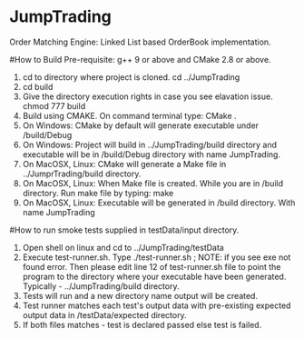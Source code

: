 # JumpTrading
Order Matching Engine: Linked List based OrderBook implementation.

#How to Build
Pre-requisite: g++ 9 or above and CMake 2.8 or above.
1. cd to directory where project is cloned. cd ../JumpTrading
2. cd build
3. Give the directory execution rights in case you see elavation issue. chmod 777 build
4. Build using CMAKE. On command terminal type: CMake .
5. On Windows: CMake by default will generate executable under /build/Debug
6. On Windows: Project will build in ../JumpTrading/build directory and executable will be in /build/Debug directory with name JumpTrading.
7. On MacOSX, Linux: CMake will generate a Make file in ../JumprTrading/build directory.
8. On MacOSX, Linux: When Make file is created. While you are in /build directory. Run make file by typing: make
9. On MacOSX, Linux: Executable will be generated in /build directory. With name JumpTrading

#How to run smoke tests supplied in testData/input directory.
1. Open shell on linux and cd to ../JumpTrading/testData
2. Execute test-runner.sh. Type ./test-runner.sh ; 
NOTE: if you see exe not found error. Then please edit line 12 of test-runner.sh file to point the program to the directory where your  executable have been generated. Typically - ../JumpTrading/build directory.
3. Tests will run and a new directory name output will be created.
4. Test runner matches each test's output data with pre-existing expected output data in /testData/expected directory.
5. If both files matches - test is declared passed else test is failed.
